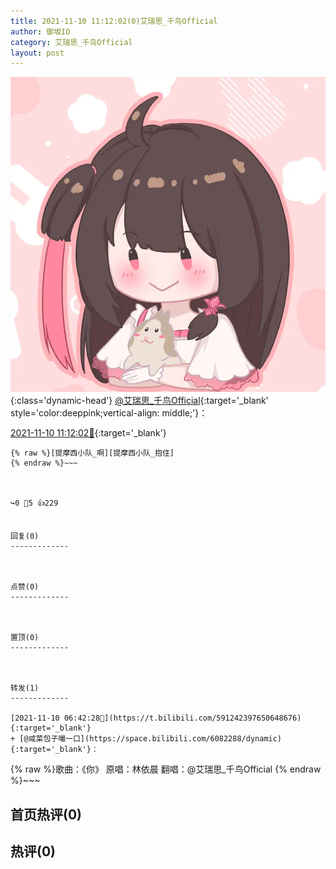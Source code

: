 ```yaml
---
title: 2021-11-10 11:12:02(0)艾瑞思_千鸟Official
author: 御坂IO
category: 艾瑞思_千鸟Official
layout: post
---
```


![img](/images/7e08840c56f251de28bdf766b647bd5fe9a5d50a.jpg){:class='dynamic-head'}
[@艾瑞思_千鸟Official](https://space.bilibili.com/1090010845/dynamic){:target='_blank' style='color:deeppink;vertical-align: middle;'}：

[2021-11-10 11:12:02🔗](https://t.bilibili.com/591311864454055828){:target='_blank'}

~~~
{% raw %}[提摩西小队_啊][提摩西小队_抱住]
{% endraw %}~~~



↪️0 💬5 👍229


回复(0)
-------------



点赞(0)
-------------



置顶(0)
-------------



转发(1)
-------------

[2021-11-10 06:42:28🔗](https://t.bilibili.com/591242397650648676){:target='_blank'}
+ [@咸菜包子嘬一口](https://space.bilibili.com/6082288/dynamic){:target='_blank'}：
~~~
{% raw %}歌曲：《你》
原唱：林依晨
翻唱：@艾瑞思_千鸟Official
{% endraw %}~~~






首页热评(0)
-------------



热评(0)
-------------



